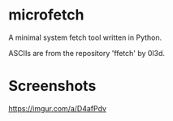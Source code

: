 # microfetch
A minimal system fetch tool written in Python.

ASCIIs are from the repository 'ffetch' by 0l3d.


# Screenshots
https://imgur.com/a/D4afPdv